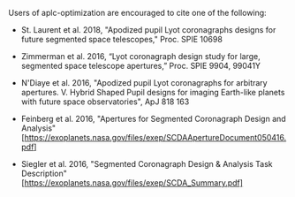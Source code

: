 Users of aplc-optimization are encouraged to cite one of the following:

- St. Laurent et al. 2018, "Apodized pupil Lyot coronagraphs designs for future segmented space telescopes," Proc. SPIE 10698

- Zimmerman et al. 2016, “Lyot coronagraph design study for large, segmented space telescope apertures,” Proc. SPIE 9904, 99041Y

- N'Diaye et al. 2016, "Apodized pupil Lyot coronagraphs for arbitrary apertures. V. Hybrid Shaped Pupil designs for imaging Earth-like planets with future space observatories", ApJ 818 163
 
- Feinberg et al. 2016, "Apertures for Segmented Coronagraph Design and Analysis" [https://exoplanets.nasa.gov/files/exep/SCDAApertureDocument050416.pdf]

- Siegler et al. 2016, "Segmented Coronagraph Design & Analysis Task Description" [https://exoplanets.nasa.gov/files/exep/SCDA_Summary.pdf]

